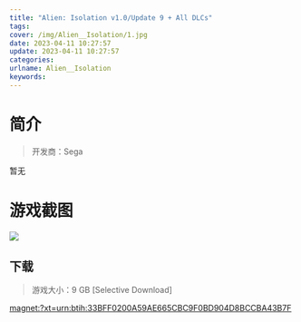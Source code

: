 ```yaml
---
title: "Alien: Isolation v1.0/Update 9 + All DLCs"
tags: 
cover: /img/Alien__Isolation/1.jpg
date: 2023-04-11 10:27:57
update: 2023-04-11 10:27:57
categories: 
urlname: Alien__Isolation
keywords: 
---
```

# 简介

> 开发商：Sega

暂无

# 游戏截图

![](/img/Alien__Isolation/2.jpg)


## 下载

> 游戏大小：9 GB [Selective Download]

[magnet:?xt=urn:btih:33BFF0200A59AE665CBC9F0BD904D8BCCBA43B7F](magnet:?xt=urn:btih:33BFF0200A59AE665CBC9F0BD904D8BCCBA43B7F)